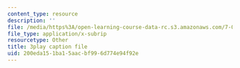 ```yaml
---
content_type: resource
description: ''
file: /media/https%3A/open-learning-course-data-rc.s3.amazonaws.com/7-01sc-fundamentals-of-biology-fall-2011/200eda151ba15aacbf996d774e94f92e_BIIWlZqWxKg.vtt
file_type: application/x-subrip
resourcetype: Other
title: 3play caption file
uid: 200eda15-1ba1-5aac-bf99-6d774e94f92e
---
```

